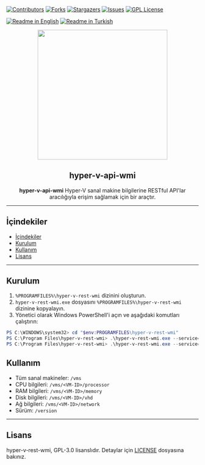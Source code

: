 [![Contributors][contributors-shield]][contributors-url]
[![Forks][forks-shield]][forks-url]
[![Stargazers][stars-shield]][stars-url]
[![Issues][issues-shield]][issues-url]
[![GPL License][license-shield]][license-url]

[![Readme in English](https://img.shields.io/badge/Readme-English-blue)](README.md)
[![Readme in Turkish](https://img.shields.io/badge/Readme-Turkish-red)](README.tr.md)

<div align="center"> 
<a href="https://mono.net.tr/">
  <img src="https://monobilisim.com.tr/images/mono-bilisim.svg" width="340"/>
</a>

<h2 align="center">hyper-v-api-wmi</h2>
<b>hyper-v-api-wmi</b> Hyper-V sanal makine bilgilerine RESTful API'lar aracılığıyla erişim sağlamak için bir araçtır.
</div>

---

## İçindekiler 

- [İçindekiler](#i̇çindekiler)
- [Kurulum](#kurulum)
- [Kullanım](#kullanım)
- [Lisans](#lisans)

---

## Kurulum

1. `%PROGRAMFILES%\hyper-v-rest-wmi` dizinini oluşturun.
2. `hyper-v-rest-wmi.exe` dosyasını `%PROGRAMFILES%\hyper-v-rest-wmi` dizinine kopyalayın.
3. Yönetici olarak Windows PowerShell'i açın ve aşağıdaki komutları çalıştırın:

```powershell
PS C:\WINDOWS\system32> cd "$env:PROGRAMFILES\hyper-v-rest-wmi"
PS C:\Program Files\hyper-v-rest-wmi> .\hyper-v-rest-wmi.exe --service=install
PS C:\Program Files\hyper-v-rest-wmi> .\hyper-v-rest-wmi.exe --service=start
```

## Kullanım

- Tüm sanal makineler: `/vms`
- CPU bilgileri: `/vms/<VM-ID>/processor`
- RAM bilgileri: `/vms/<VM-ID>/memory`
- Disk bilgileri: `/vms/<VM-ID>/vhd`
- Ağ bilgileri: `/vms/<VM-ID>/network`
- Sürüm: `/version`

---

## Lisans 

hyper-v-rest-wmi, GPL-3.0 lisanslıdır. Detaylar için [LICENSE](LICENSE) dosyasına bakınız.

[contributors-shield]: https://img.shields.io/github/contributors/monobilisim/hyper-v-rest-wmi.svg?style=for-the-badge
[contributors-url]: https://github.com/monobilisim/hyper-v-rest-wmi/graphs/contributors
[forks-shield]: https://img.shields.io/github/forks/monobilisim/hyper-v-rest-wmi.svg?style=for-the-badge
[forks-url]: https://github.com/monobilisim/hyper-v-rest-wmi/network/members
[stars-shield]: https://img.shields.io/github/stars/monobilisim/hyper-v-rest-wmi.svg?style=for-the-badge
[stars-url]: https://github.com/monobilisim/hyper-v-rest-wmi/stargazers
[issues-shield]: https://img.shields.io/github/issues/monobilisim/hyper-v-rest-wmi.svg?style=for-the-badge
[issues-url]: https://github.com/monobilisim/hyper-v-rest-wmi/issues
[license-shield]: https://img.shields.io/github/license/monobilisim/hyper-v-rest-wmi.svg?style=for-the-badge
[license-url]: https://github.com/monobilisim/hyper-v-rest-wmi/blob/master/LICENSE
